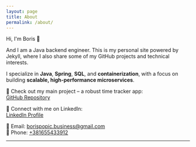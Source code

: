 ```yaml
---
layout: page
title: About
permalink: /about/
---
```


Hi, I'm Boris 👋

And I am a Java backend engineer. This is my personal site powered by Jekyll, where I also share some of my GitHub projects and technical interests.

I specialize in **Java**, **Spring**, **SQL**, and **containerization**, with a focus on building **scalable, high-performance microservices**.

🚀 Check out my main project – a robust time tracker app:  
[GitHub Repository](https://github.com/borispopicbusiness/timetracker)

💼 Connect with me on LinkedIn:  
[LinkedIn Profile](https://www.linkedin.com/in/boris-popic-41670443)

📧 Email: [borispopic.business@gmail.com](mailto:borispopic.business@gmail.com)  
📱 Phone: [+381655433912](tel:+381655433912)

---
